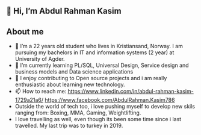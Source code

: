 ## 👋 Hi, I’m Abdul Rahman Kasim

## About me 
- 👀 I’m a 22 years old student who lives in Kristiansand, Norway. I am pursuing my bachelors in IT and information systems (2 year) at University of Agder. 
- 🌱 I’m currently learning PL/SQL, Universal Design, Service design and business models and Data science applications
- 💞️ I enjoy contributing to Open source projects and i am really enthusiastic about learning new technology. 
- 📫 How to reach me: https://www.linkedin.com/in/abdul-rahman-kasim-1729a21a6/ https://www.facebook.com/AbdulRahman.Kasim786
- Outside the world of tech too, i love pushing myself to develop new skils ranging from: Boxing, MMA, Gaming, Weightlifting.
- I love travelling as well, even though its been some time since i last travelled. My last trip was to turkey in 2019. 






